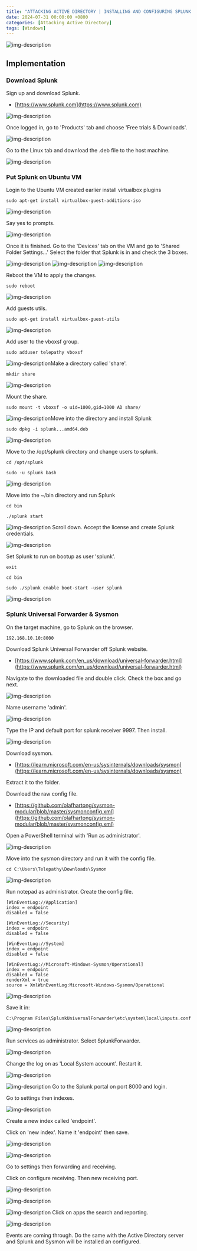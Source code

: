 ```yaml
---
title: "ATTACKING ACTIVE DIRECTORY | INSTALLING AND CONFIGURING SPLUNK AND SYSMON"
date: 2024-07-31 00:00:00 +0800
categories: [Attacking Active Directory]
tags: [Windows]                    
---
```


![img-description](/assets/img/PROJECTS/AD/Active-Directory.jpg)
## Implementation

### Download Splunk

Sign up and download Splunk.
* [https://www.splunk.com](https://www.splunk.com)

![img-description](/assets/img/PROJECTS/AD/AD3-1.png)

Once logged in, go to 'Products' tab and choose 'Free trials & Downloads'.

![img-description](/assets/img/PROJECTS/AD/AD3-2.png)

Go to the Linux tab and download the .deb file to the host machine.

![img-description](/assets/img/PROJECTS/AD/AD3-3.png)

### Put Splunk on Ubuntu VM

Login to the Ubuntu VM created earlier install virtualbox plugins

```shell
sudo apt-get install virtualbox-guest-additions-iso
```

![img-description](/assets/img/PROJECTS/AD/AD3-4.png)

Say yes to prompts.

![img-description](/assets/img/PROJECTS/AD/AD3-5.png)

Once it is finished. Go to the 'Devices' tab on the VM and go to 'Shared Folder Settings...' Select the folder that Splunk is in and check the 3 boxes.

![img-description](/assets/img/PROJECTS/AD/AD3-6.png)
![img-description](/assets/img/PROJECTS/AD/AD3-7.png)
![img-description](/assets/img/PROJECTS/AD/AD3-8.png)

Reboot the VM to apply the changes.
```shell
sudo reboot
```

![img-description](/assets/img/PROJECTS/AD/AD3-9.png)

Add guests utils.
```shell
sudo apt-get install virtualbox-guest-utils
```

![img-description](/assets/img/PROJECTS/AD/AD3-10.png)

Add user to the vboxsf group.
```shell
sudo adduser telepathy vboxsf
```

![img-description](/assets/img/PROJECTS/AD/AD3-11.png)Make a directory called 'share'.
```shell
mkdir share
```

![img-description](/assets/img/PROJECTS/AD/AD3-12.png)

Mount the share.
```shell
sudo mount -t vboxsf -o uid=1000,gid=1000 AD share/
```

![img-description](/assets/img/PROJECTS/AD/AD3-13.png)Move into the directory and install Splunk
```shell
sudo dpkg -i splunk...amd64.deb
```

![img-description](/assets/img/PROJECTS/AD/AD3-14.png)

Move to the /opt/splunk directory and change users to splunk.
```shell
cd /opt/splunk
```

```shell
sudo -u splunk bash
```

![img-description](/assets/img/PROJECTS/AD/AD3-15.png)

Move into the ~/bin directory and run Splunk
```shell
cd bin
```

```shell
./splunk start
```

![img-description](/assets/img/PROJECTS/AD/AD3-16.png)
Scroll down. Accept the license and create Splunk credentials.

![img-description](/assets/img/PROJECTS/AD/AD3-17.png)

Set Splunk to run on bootup as user 'splunk'.
```shell
exit
```

```shell
cd bin
```

```shell
sudo ./splunk enable boot-start -user splunk
```

![img-description](/assets/img/PROJECTS/AD/AD3-18.png)

### Splunk Universal Forwarder & Sysmon

On the target machine, go to Splunk on the browser.
```url
192.168.10.10:8000
```

Download Splunk Universal Forwarder off Splunk website.
* [https://www.splunk.com/en_us/download/universal-forwarder.html](https://www.splunk.com/en_us/download/universal-forwarder.html)

Navigate to the downloaded file and double click. Check the box and go next.

![img-description](/assets/img/PROJECTS/AD/AD3-19.png)

Name username 'admin'.

![img-description](/assets/img/PROJECTS/AD/AD3-20.png)

Type the IP and default port for splunk receiver 9997. Then install.

![img-description](/assets/img/PROJECTS/AD/AD3-21.png)

Download sysmon.
* [https://learn.microsoft.com/en-us/sysinternals/downloads/sysmon](https://learn.microsoft.com/en-us/sysinternals/downloads/sysmon)

Extract it to the folder.

Download the raw config file.
* [https://github.com/olafhartong/sysmon-modular/blob/master/sysmonconfig.xml](https://github.com/olafhartong/sysmon-modular/blob/master/sysmonconfig.xml)

Open a PowerShell terminal with 'Run as administrator'.

![img-description](/assets/img/PROJECTS/AD/AD3-22.png)

Move into the sysmon directory and run it with the config file.
```
cd C:\Users\Telepathy\Downloads\Sysmon
```

![img-description](/assets/img/PROJECTS/AD/AD3-23.png)

Run notepad as administrator. Create the config file.
```
[WinEventLog://Application]
index = endpoint
disabled = false

[WinEventLog://Security]
index = endpoint
disabled = false

[WinEventLog://System]
index = endpoint
disabled = false

[WinEventLog://Microsoft-Windows-Sysmon/Operational]
index = endpoint
disabled = false
renderXml = true
source = XmlWinEventLog:Microsoft-Windows-Sysmon/Operational
```

![img-description](/assets/img/PROJECTS/AD/AD3-24.png)

Save it in:
```cmd
C:\Program Files\SplunkUniversalForwarder\etc\system\local\inputs.conf
```

![img-description](/assets/img/PROJECTS/AD/AD3-25.png)

Run services as administrator. Select SplunkForwarder.

![img-description](/assets/img/PROJECTS/AD/AD3-26.png)

Change the log on as 'Local System account'. Restart it.

![img-description](/assets/img/PROJECTS/AD/AD3-27.png)

![img-description](/assets/img/PROJECTS/AD/AD3-28.png)
Go to the Splunk portal on port 8000 and login.

Go to settings then indexes.

![img-description](/assets/img/PROJECTS/AD/AD3-29.png)

Create a new index called 'endpoint'.

Click on 'new index'. Name it 'endpoint' then save.

![img-description](/assets/img/PROJECTS/AD/AD3-30.png)

![img-description](/assets/img/PROJECTS/AD/AD3-31.png)

Go to settings then forwarding and receiving.

Click on configure receiving. Then new receiving port.

![img-description](/assets/img/PROJECTS/AD/AD3-32.png)

![img-description](/assets/img/PROJECTS/AD/AD3-33.png)

![img-description](/assets/img/PROJECTS/AD/AD3-34.png)
Click on apps the search and reporting.

![img-description](/assets/img/PROJECTS/AD/AD3-35.png)

Events are coming through. Do the same with the Active Directory server and Splunk and Sysmon will be installed an configured.